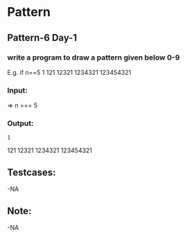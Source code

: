 # Pattern
## Pattern-6 Day-1
### write a program to draw a pattern given below 0-9

E.g. if n==5
    1
   121
  12321
 1234321
123454321

### Input:
=> n === 5
### Output:

    1
   121
  12321
 1234321
123454321

## Testcases:
-NA
## Note:
-NA


